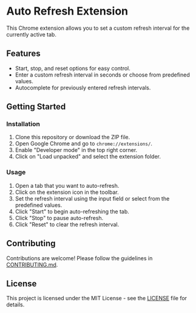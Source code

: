 # Auto Refresh Extension

This Chrome extension allows you to set a custom refresh interval for the currently active tab.

## Features

- Start, stop, and reset options for easy control.
- Enter a custom refresh interval in seconds or choose from predefined values.
- Autocomplete for previously entered refresh intervals.

## Getting Started

### Installation

1. Clone this repository or download the ZIP file.
2. Open Google Chrome and go to `chrome://extensions/`.
3. Enable "Developer mode" in the top right corner.
4. Click on "Load unpacked" and select the extension folder.

### Usage

1. Open a tab that you want to auto-refresh.
2. Click on the extension icon in the toolbar.
3. Set the refresh interval using the input field or select from the predefined values.
4. Click "Start" to begin auto-refreshing the tab.
5. Click "Stop" to pause auto-refresh.
6. Click "Reset" to clear the refresh interval.

## Contributing

Contributions are welcome! Please follow the guidelines in [CONTRIBUTING.md](CONTRIBUTING.md).

## License

This project is licensed under the MIT License - see the [LICENSE](LICENSE) file for details.
